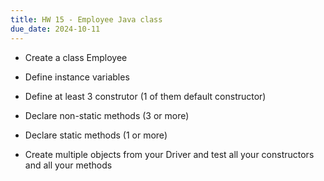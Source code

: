 ```yaml
---
title: HW 15 - Employee Java class
due_date: 2024-10-11
---
```


- Create a class Employee
  
- Define instance variables
  
- Define at least 3 construtor (1 of them default constructor)

- Declare non-static methods (3 or more)
  
- Declare static methods (1 or more)
  
- Create multiple objects from your Driver and test all your constructors and all your methods
